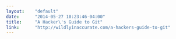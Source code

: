 ```yaml
---
layout:    "default"
date:      "2014-05-27 10:23:46-04:00"
title:     "A Hacker\'s Guide to Git"
link:      "http://wildlyinaccurate.com/a-hackers-guide-to-git"
---
```


